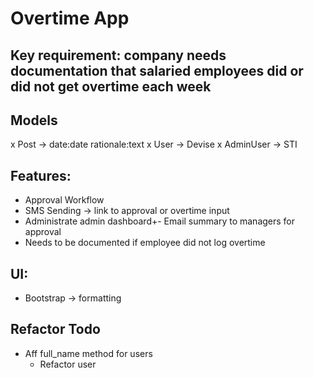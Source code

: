 # Overtime App
 
 ## Key requirement: company needs documentation that salaried employees did or did not get overtime each week
 
 ## Models
 x Post -> date:date rationale:text
 x User -> Devise
 x AdminUser -> STI
 
 ## Features:
 - Approval Workflow
 - SMS Sending -> link to approval or overtime input
 - Administrate admin dashboard+- Email summary to managers for approval
 - Needs to be documented if employee did not log overtime
 
 ## UI:
  - Bootstrap -> formatting

  ## Refactor Todo

- Aff full_name method for users
  - Refactor user 
